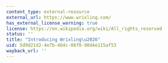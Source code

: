 ```yaml
---
content_type: external-resource
external_url: https://www.wrixling.com/
has_external_license_warning: true
license: https://en.wikipedia.org/wiki/All_rights_reserved
status: ''
title: "Introducing Wrixling\u2026"
uid: 5d9d21d2-4e7b-464c-86f0-90d4e115af53
wayback_url: ''
---
```

